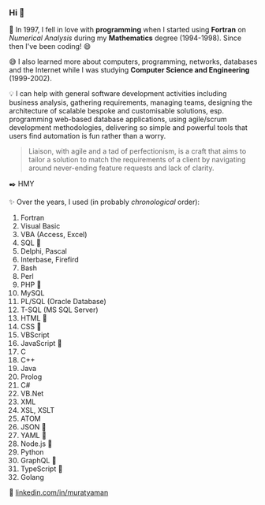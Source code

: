 ### Hi 👋

:purple_heart: In 1997, I fell in love with **programming** when I started using **Fortran** on *Numerical Analysis* during my **Mathematics** degree (1994-1998). Since then I've been coding! 😄

:sweat_smile: I also learned more about computers, programming, networks, databases and the Internet while I was studying **Computer Science and Engineering** (1999-2002).

:bulb: I can help with general software development activities including business analysis, gathering requirements, managing teams, designing the architecture of scalable bespoke and customisable solutions, esp. programming web-based database applications, using agile/scrum development methodologies, delivering so simple and powerful tools that users find automation is fun rather than a worry.

> Liaison, with agile and a tad of perfectionism, is a craft that aims
> to tailor a solution to match the requirements of a client by
> navigating around never-ending feature requests and lack of clarity.

:black_nib: HMY

:sparkles: Over the years, I used (in probably *chronological* order):

 1. Fortran
 2. Visual Basic
 3. VBA (Access, Excel)
 4. SQL :low_brightness:
 5. Delphi, Pascal
 6. Interbase, Firefird
 7. Bash
 8. Perl
 9. PHP :low_brightness:
 10. MySQL
 11. PL/SQL (Oracle Database)
 12. T-SQL (MS SQL Server)
 13. HTML :low_brightness:
 14. CSS :low_brightness:
 15. VBScript
 16. JavaScript :low_brightness:
 17. C
 18. C++
 19. Java
 20. Prolog
 21. C#
 22. VB.Net
 23. XML
 24. XSL, XSLT
 25. ATOM
 26. JSON :low_brightness:
 27. YAML :low_brightness:
 28. Node.js :low_brightness:
 29. Python
 30. GraphQL :low_brightness:
 31. TypeScript :low_brightness:
 32. Golang  

:briefcase: [linkedin.com/in/muratyaman](https://www.linkedin.com/in/muratyaman/)
